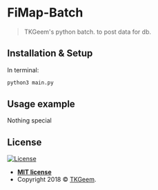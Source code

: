 # FiMap-Batch
> TKGeem's python batch. to post data for db.

## Installation & Setup
In terminal:

```bash
python3 main.py
```

## Usage example
Nothing special

## License

[![License](http://img.shields.io/:license-mit-blue.svg?style=flat-square)](http://badges.mit-license.org)

- **[MIT license](http://opensource.org/licenses/mit-license.php)**
- Copyright 2018 © <a href="https://github.com/TKGeem" target="_blank">TKGeem</a>.
